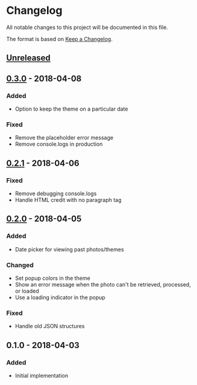 # Changelog
All notable changes to this project will be documented in this file.

The format is based on [Keep a Changelog](http://keepachangelog.com/en/1.0.0/).

## [Unreleased]

## [0.3.0] - 2018-04-08
### Added
- Option to keep the theme on a particular date

### Fixed
- Remove the placeholder error message
- Remove console.logs in production

## [0.2.1] - 2018-04-06
### Fixed
- Remove debugging console.logs
- Handle HTML credit with no paragraph tag

## [0.2.0] - 2018-04-05
### Added
- Date picker for viewing past photos/themes

### Changed
- Set popup colors in the theme
- Show an error message when the photo can't be retrieved, processed, or loaded
- Use a loading indicator in the popup

### Fixed
- Handle old JSON structures

## 0.1.0 - 2018-04-03
### Added
- Initial implementation

[Unreleased]: https://github.com/dguo/picture-paint/compare/v0.3.0...HEAD
[0.3.0]: https://github.com/dguo/picture-paint/compare/v0.2.1...v0.3.0
[0.2.1]: https://github.com/dguo/picture-paint/compare/v0.2.0...v0.2.1
[0.2.0]: https://github.com/dguo/picture-paint/compare/v0.1.0...v0.2.0
